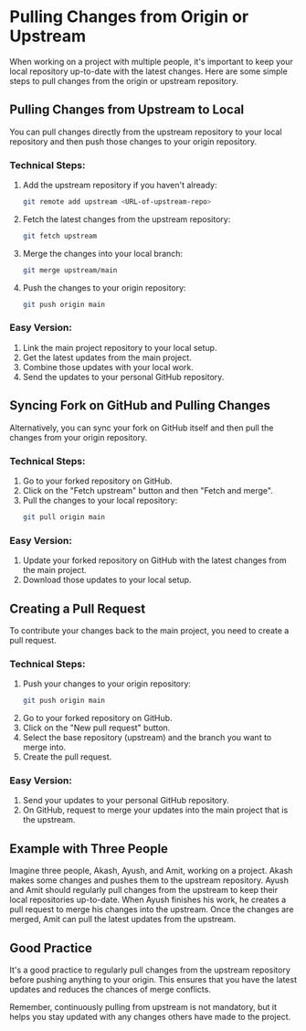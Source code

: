 # Pulling Changes from Origin or Upstream

When working on a project with multiple people, it's important to keep your local repository up-to-date with the latest changes. Here are some simple steps to pull changes from the origin or upstream repository.

## Pulling Changes from Upstream to Local

You can pull changes directly from the upstream repository to your local repository and then push those changes to your origin repository.

### Technical Steps:
1. Add the upstream repository if you haven't already:
    ```bash
    git remote add upstream <URL-of-upstream-repo>
    ```
2. Fetch the latest changes from the upstream repository:
    ```bash
    git fetch upstream
    ```
3. Merge the changes into your local branch:
    ```bash
    git merge upstream/main
    ```
4. Push the changes to your origin repository:
    ```bash
    git push origin main
    ```

### Easy Version:
1. Link the main project repository to your local setup.
2. Get the latest updates from the main project.
3. Combine those updates with your local work.
4. Send the updates to your personal GitHub repository.

## Syncing Fork on GitHub and Pulling Changes

Alternatively, you can sync your fork on GitHub itself and then pull the changes from your origin repository.

### Technical Steps:
1. Go to your forked repository on GitHub.
2. Click on the "Fetch upstream" button and then "Fetch and merge".
3. Pull the changes to your local repository:
    ```bash
    git pull origin main
    ```

### Easy Version:
1. Update your forked repository on GitHub with the latest changes from the main project.
2. Download those updates to your local setup.

## Creating a Pull Request

To contribute your changes back to the main project, you need to create a pull request.

### Technical Steps:
1. Push your changes to your origin repository:
    ```bash
    git push origin main
    ```
2. Go to your forked repository on GitHub.
3. Click on the "New pull request" button.
4. Select the base repository (upstream) and the branch you want to merge into.
5. Create the pull request.

### Easy Version:
1. Send your updates to your personal GitHub repository.
2. On GitHub, request to merge your updates into the main project that is the upstream.

## Example with Three People

Imagine three people, Akash, Ayush, and Amit, working on a project. Akash makes some changes and pushes them to the upstream repository. Ayush and Amit should regularly pull changes from the upstream to keep their local repositories up-to-date. When Ayush finishes his work, he creates a pull request to merge his changes into the upstream. Once the changes are merged, Amit can pull the latest updates from the upstream.

## Good Practice

It's a good practice to regularly pull changes from the upstream repository before pushing anything to your origin. This ensures that you have the latest updates and reduces the chances of merge conflicts.

Remember, continuously pulling from upstream is not mandatory, but it helps you stay updated with any changes others have made to the project.
